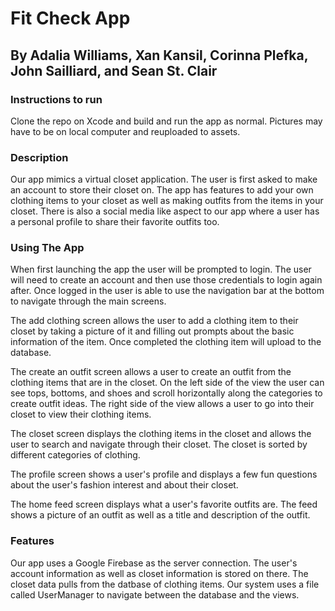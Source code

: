 # Fit Check App 
## By Adalia Williams, Xan Kansil, Corinna Plefka, John Sailliard, and Sean St. Clair

### Instructions to run 
Clone the repo on Xcode and build and run the app as normal. Pictures may have to be on local computer and reuploaded to assets. 


### Description 
Our app mimics a virtual closet application. The user is first asked to make an account to store their closet on. The app has features to add your own clothing items to your closet as well as making outfits from the items in your closet. There is also a social media like aspect to our app where a user has a personal profile to share their favorite outfits too. 


### Using The App 
When first launching the app the user will be prompted to login. The user will need to create an account and then use those credentials to login again after. Once logged in the user is able to use the navigation bar at the bottom to navigate through the main screens. 

The add clothing screen allows the user to add a clothing item to their closet by taking a picture of it and filling out prompts about the basic information of the item. Once completed the clothing item will upload to the database. 

The create an outfit screen allows a user to create an outfit from the clothing items that are in the closet. On the left side of the view the user can see tops, bottoms, and shoes and scroll horizontally along the categories to create outfit ideas. The right side of the view allows a user to go into their closet to view their clothing items. 

The closet screen displays the clothing items in the closet and allows the user to search and navigate through their closet. The closet is sorted by different categories of clothing. 

The profile screen shows a user's profile and displays a few fun questions about the user's fashion interest and about their closet. 

The home feed screen displays what a user's favorite outfits are. The feed shows a picture of an outfit as well as a title and description of the outfit. 


### Features 
Our app uses a Google Firebase as the server connection. The user's account information as well as closet information is stored on there. The closet data pulls from the datbase of clothing items. Our system uses a file called UserManager to navigate between the database and the views. 
